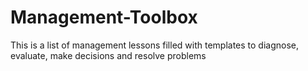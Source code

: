 # Management-Toolbox
This is a list of management lessons filled with templates to diagnose, evaluate, make decisions and resolve problems
